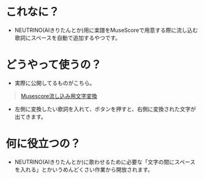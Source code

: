# これなに？
- NEUTRINO(AIきりたんとか)用に楽譜をMuseScoreで用意する際に流し込む歌詞にスペースを自動で追加するやつです。

# どうやって使うの？
- 実際に公開してるものがこちら。
> [Musescore流し込み用文字変換](https://neutrino-converter.herokuapp.com/)
- 左側に変換したい歌詞を入れて、ボタンを押すと、右側に変換された文字が出てきます。

# 何に役立つの？
- NEUTRINO(AIきりたんとか)に歌わせるために必要な「文字の間にスペースを入れる」とかいうめんどくさい作業から開放されます。
